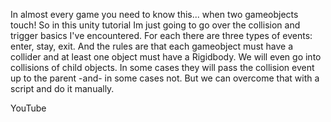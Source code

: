 In almost every game you need to know this... when two gameobjects touch! So in this unity tutorial Im just going to go over the collision and trigger basics I've encountered. For each there are three types of events: enter, stay, exit.  And the rules are that each gameobject must have a collider and at least one object must have a Rigidbody. We will even go into collisions of child objects. In some cases they will pass the collision event up to the parent -and- in some cases not. But we can overcome that with a script and do it manually.

YouTube
